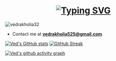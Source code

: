 <h1 align="center"><a href="https://github.com/vedrakholia32"><img src="https://readme-typing-svg.demolab.com?font=Fira+Code&size=30&duration=3000&pause=1000&color=808080&center=true&width=435&lines=Hi%2C+I'm+Ved+Rakholia" alt="Typing SVG" /></a> </h1>

<p align="left"> <img src="https://komarev.com/ghpvc/?username=vedrakholia32&label=Profile%20views&color=0e75b6&style=flat" alt="vedrakholia32" /> </p>


- Contact me at **vedrakholia525@gmail.com**

<p align="left">
 
</p>

[![Ved's GitHub stats](https://github-readme-stats.vercel.app/api?username=vedrakholia32&show_icons=true&theme=transparent&hide_border=true&card_width=400)](https://github.com/vedrakholia32) [![GitHub Streak](https://streak-stats.demolab.com?user=vedrakholia32&theme=transparent&hide_border=true&date_format=j%20M%5B%20Y%5D&card_width=400)](https://github.com/vedrakholia32)

[![Ved's github activity graph](https://github-readme-activity-graph.vercel.app/graph?username=vedrakholia32&theme=github-compact&hide_border=true	)](https://github.com/vedrakholia32)


